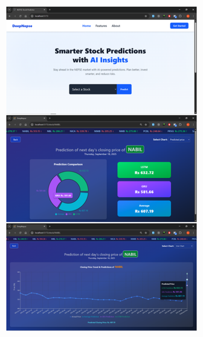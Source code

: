 ![Home Page](./images/homePage.jpg)
![PieChart Page](./images/pieChart.jpg)
![LineChart Page](./images/lineChart.jpg)


